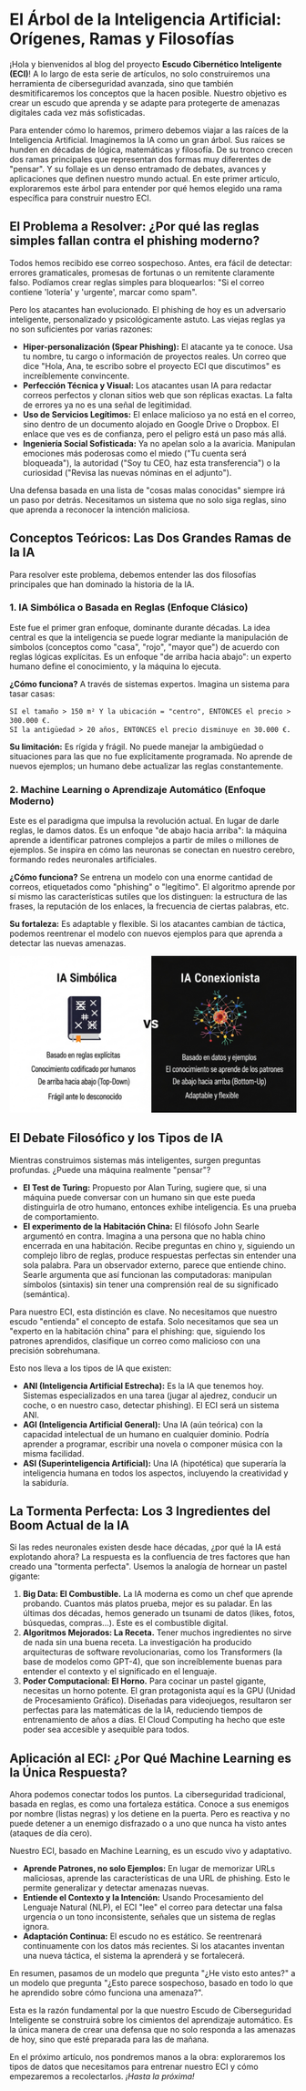 # El Árbol de la Inteligencia Artificial: Orígenes, Ramas y Filosofías

¡Hola y bienvenidos al blog del proyecto **Escudo Cibernético Inteligente (ECI)**! A lo largo de esta serie de artículos, no solo construiremos una herramienta de ciberseguridad avanzada, sino que también desmitificaremos los conceptos que la hacen posible. Nuestro objetivo es crear un escudo que aprenda y se adapte para protegerte de amenazas digitales cada vez más sofisticadas.

Para entender cómo lo haremos, primero debemos viajar a las raíces de la Inteligencia Artificial. Imaginemos la IA como un gran árbol. Sus raíces se hunden en décadas de lógica, matemáticas y filosofía. De su tronco crecen dos ramas principales que representan dos formas muy diferentes de "pensar". Y su follaje es un denso entramado de debates, avances y aplicaciones que definen nuestro mundo actual. En este primer artículo, exploraremos este árbol para entender por qué hemos elegido una rama específica para construir nuestro ECI.

## El Problema a Resolver: ¿Por qué las reglas simples fallan contra el phishing moderno?

Todos hemos recibido ese correo sospechoso. Antes, era fácil de detectar: errores gramaticales, promesas de fortunas o un remitente claramente falso. Podíamos crear reglas simples para bloquearlos: "Si el correo contiene 'lotería' y 'urgente', marcar como spam".

Pero los atacantes han evolucionado. El phishing de hoy es un adversario inteligente, personalizado y psicológicamente astuto. Las viejas reglas ya no son suficientes por varias razones:

*   **Hiper-personalización (Spear Phishing):** El atacante ya te conoce. Usa tu nombre, tu cargo o información de proyectos reales. Un correo que dice "Hola, Ana, te escribo sobre el proyecto ECI que discutimos" es increíblemente convincente.
*   **Perfección Técnica y Visual:** Los atacantes usan IA para redactar correos perfectos y clonan sitios web que son réplicas exactas. La falta de errores ya no es una señal de legitimidad.
*   **Uso de Servicios Legítimos:** El enlace malicioso ya no está en el correo, sino dentro de un documento alojado en Google Drive o Dropbox. El enlace que ves es de confianza, pero el peligro está un paso más allá.
*   **Ingeniería Social Sofisticada:** Ya no apelan solo a la avaricia. Manipulan emociones más poderosas como el miedo ("Tu cuenta será bloqueada"), la autoridad ("Soy tu CEO, haz esta transferencia") o la curiosidad ("Revisa las nuevas nóminas en el adjunto").

Una defensa basada en una lista de "cosas malas conocidas" siempre irá un paso por detrás. Necesitamos un sistema que no solo siga reglas, sino que aprenda a reconocer la intención maliciosa.

## Conceptos Teóricos: Las Dos Grandes Ramas de la IA

Para resolver este problema, debemos entender las dos filosofías principales que han dominado la historia de la IA.

### 1. IA Simbólica o Basada en Reglas (Enfoque Clásico)

Este fue el primer gran enfoque, dominante durante décadas. La idea central es que la inteligencia se puede lograr mediante la manipulación de símbolos (conceptos como "casa", "rojo", "mayor que") de acuerdo con reglas lógicas explícitas. Es un enfoque "de arriba hacia abajo": un experto humano define el conocimiento, y la máquina lo ejecuta.

**¿Cómo funciona?** A través de sistemas expertos. Imagina un sistema para tasar casas:
```
SI el tamaño > 150 m² Y la ubicación = "centro", ENTONCES el precio > 300.000 €.
SI la antigüedad > 20 años, ENTONCES el precio disminuye en 30.000 €.
```
**Su limitación:** Es rígida y frágil. No puede manejar la ambigüedad o situaciones para las que no fue explícitamente programada. No aprende de nuevos ejemplos; un humano debe actualizar las reglas constantemente.

### 2. Machine Learning o Aprendizaje Automático (Enfoque Moderno)

Este es el paradigma que impulsa la revolución actual. En lugar de darle reglas, le damos datos. Es un enfoque "de abajo hacia arriba": la máquina aprende a identificar patrones complejos a partir de miles o millones de ejemplos. Se inspira en cómo las neuronas se conectan en nuestro cerebro, formando redes neuronales artificiales.

**¿Cómo funciona?** Se entrena un modelo con una enorme cantidad de correos, etiquetados como "phishing" o "legítimo". El algoritmo aprende por sí mismo las características sutiles que los distinguen: la estructura de las frases, la reputación de los enlaces, la frecuencia de ciertas palabras, etc.

**Su fortaleza:** Es adaptable y flexible. Si los atacantes cambian de táctica, podemos reentrenar el modelo con nuevos ejemplos para que aprenda a detectar las nuevas amenazas.

![symbolic vs connectionist](symbolic-vs-connectionist.png "symbolic vs connectionist")

## El Debate Filosófico y los Tipos de IA

Mientras construimos sistemas más inteligentes, surgen preguntas profundas. ¿Puede una máquina realmente "pensar"?

*   **El Test de Turing:** Propuesto por Alan Turing, sugiere que, si una máquina puede conversar con un humano sin que este pueda distinguirla de otro humano, entonces exhibe inteligencia. Es una prueba de comportamiento.
*   **El experimento de la Habitación China:** El filósofo John Searle argumentó en contra. Imagina a una persona que no habla chino encerrada en una habitación. Recibe preguntas en chino y, siguiendo un complejo libro de reglas, produce respuestas perfectas sin entender una sola palabra. Para un observador externo, parece que entiende chino. Searle argumenta que así funcionan las computadoras: manipulan símbolos (sintaxis) sin tener una comprensión real de su significado (semántica).

Para nuestro ECI, esta distinción es clave. No necesitamos que nuestro escudo "entienda" el concepto de estafa. Solo necesitamos que sea un "experto en la habitación china" para el phishing: que, siguiendo los patrones aprendidos, clasifique un correo como malicioso con una precisión sobrehumana.

Esto nos lleva a los tipos de IA que existen:

*   **ANI (Inteligencia Artificial Estrecha):** Es la IA que tenemos hoy. Sistemas especializados en una tarea (jugar al ajedrez, conducir un coche, o en nuestro caso, detectar phishing). El ECI será un sistema ANI.
*   **AGI (Inteligencia Artificial General):** Una IA (aún teórica) con la capacidad intelectual de un humano en cualquier dominio. Podría aprender a programar, escribir una novela o componer música con la misma facilidad.
*   **ASI (Superinteligencia Artificial):** Una IA (hipotética) que superaría la inteligencia humana en todos los aspectos, incluyendo la creatividad y la sabiduría.

## La Tormenta Perfecta: Los 3 Ingredientes del Boom Actual de la IA

Si las redes neuronales existen desde hace décadas, ¿por qué la IA está explotando ahora? La respuesta es la confluencia de tres factores que han creado una "tormenta perfecta". Usemos la analogía de hornear un pastel gigante:

1.  **Big Data: El Combustible.** La IA moderna es como un chef que aprende probando. Cuantos más platos prueba, mejor es su paladar. En las últimas dos décadas, hemos generado un tsunami de datos (likes, fotos, búsquedas, compras...). Este es el combustible digital.
2.  **Algoritmos Mejorados: La Receta.** Tener muchos ingredientes no sirve de nada sin una buena receta. La investigación ha producido arquitecturas de software revolucionarias, como los Transformers (la base de modelos como GPT-4), que son increíblemente buenas para entender el contexto y el significado en el lenguaje.
3.  **Poder Computacional: El Horno.** Para cocinar un pastel gigante, necesitas un horno potente. El gran protagonista aquí es la GPU (Unidad de Procesamiento Gráfico). Diseñadas para videojuegos, resultaron ser perfectas para las matemáticas de la IA, reduciendo tiempos de entrenamiento de años a días. El Cloud Computing ha hecho que este poder sea accesible y asequible para todos.

## Aplicación al ECI: ¿Por Qué Machine Learning es la Única Respuesta?

Ahora podemos conectar todos los puntos. La ciberseguridad tradicional, basada en reglas, es como una fortaleza estática. Conoce a sus enemigos por nombre (listas negras) y los detiene en la puerta. Pero es reactiva y no puede detener a un enemigo disfrazado o a uno que nunca ha visto antes (ataques de día cero).

Nuestro ECI, basado en Machine Learning, es un escudo vivo y adaptativo.

*   **Aprende Patrones, no solo Ejemplos:** En lugar de memorizar URLs maliciosas, aprende las características de una URL de phishing. Esto le permite generalizar y detectar amenazas nuevas.
*   **Entiende el Contexto y la Intención:** Usando Procesamiento del Lenguaje Natural (NLP), el ECI "lee" el correo para detectar una falsa urgencia o un tono inconsistente, señales que un sistema de reglas ignora.
*   **Adaptación Continua:** El escudo no es estático. Se reentrenará continuamente con los datos más recientes. Si los atacantes inventan una nueva táctica, el sistema la aprenderá y se fortalecerá.

En resumen, pasamos de un modelo que pregunta "¿He visto esto antes?" a un modelo que pregunta "¿Esto parece sospechoso, basado en todo lo que he aprendido sobre cómo funciona una amenaza?".

Esta es la razón fundamental por la que nuestro Escudo de Ciberseguridad Inteligente se construirá sobre los cimientos del aprendizaje automático. Es la única manera de crear una defensa que no solo responda a las amenazas de hoy, sino que esté preparada para las de mañana.

En el próximo artículo, nos pondremos manos a la obra: exploraremos los tipos de datos que necesitamos para entrenar nuestro ECI y cómo empezaremos a recolectarlos. *¡Hasta la próxima!*
